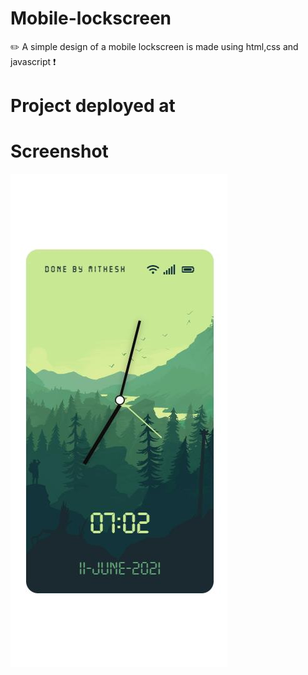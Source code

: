 # Mobile-lockscreen
✏️ A simple design of a mobile lockscreen is made using html,css and javascript ❗


# Project deployed at

# Screenshot

![screenshots](https://github.com/Mithesh14/Mobile-lockscreen/blob/main/images/image.jpg)



